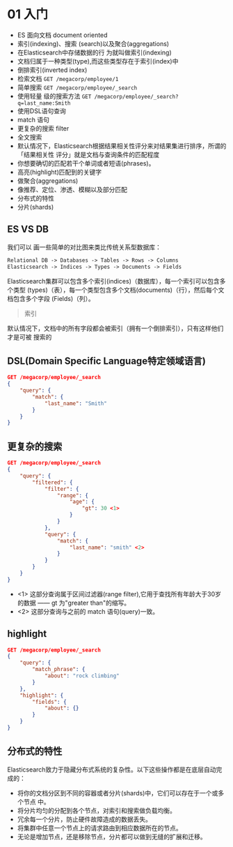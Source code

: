# 01 入门

- ES 面向文档 document oriented
- 索引(indexing)、搜索 (search)以及聚合(aggregations)
- 在Elasticsearch中存储数据的行 为就叫做索引(indexing)
- 文档归属于一种类型(type),而这些类型存在于索引(index)中
- 倒排索引(inverted index)
- 检索文档 `GET /megacorp/employee/1`
- 简单搜索 `GET /megacorp/employee/_search`
- 使用轻量 级的搜索方法 `GET /megacorp/employee/_search?q=last_name:Smith`  
- 使用DSL语句查询
- match 语句
- 更复杂的搜索 filter
- 全文搜索
- 默认情况下，Elasticsearch根据结果相关性评分来对结果集进行排序，所谓的「结果相关性 评分」就是文档与查询条件的匹配程度
- 你想要确切的匹配若干个单词或者短语(phrases)。
- 高亮(highlight)匹配到的关键字
- 做聚合(aggregations)
- 像推荐、定位、渗透、模糊以及部分匹配
- 分布式的特性
- 分片(shards)


## ES VS DB

我们可以 画一些简单的对比图来类比传统关系型数据库：
```txt
Relational DB -> Databases -> Tables -> Rows -> Columns 
Elasticsearch -> Indices -> Types -> Documents -> Fields
 ```

Elasticsearch集群可以包含多个索引(indices)（数据库），每一个索引可以包含多个类型 (types)（表），每一个类型包含多个文档(documents)（行），然后每个文档包含多个字段 (Fields)（列）。

> 索引

默认情况下，文档中的所有字段都会被索引（拥有一个倒排索引），只有这样他们才是可被 搜索的


## DSL(Domain Specific Language特定领域语言)

```json
GET /megacorp/employee/_search 
{
    "query": {
        "match": {
            "last_name": "Smith"
        }
    }
}
```

## 更复杂的搜索

```json
GET /megacorp/employee/_search
{
    "query": {
        "filtered": {
            "filter": {
                "range": {
                    "age": {
                        "gt": 30 <1>
                    } 
                }
            },
            "query": {
                "match": {
                    "last_name": "smith" <2>
                }
            }
        }
    }
}
```

- <1> 这部分查询属于区间过滤器(range filter),它用于查找所有年龄大于30岁的数据 —— gt 为"greater than"的缩写。
- <2> 这部分查询与之前的 match 语句(query)一致。

## highlight

```json
GET /megacorp/employee/_search 
{
    "query": {
        "match_phrase": {
            "about": "rock climbing"
        }
    },
    "highlight": {
        "fields": {
            "about": {}
        }
    }
}
```

## 分布式的特性

Elasticsearch致力于隐藏分布式系统的复杂性。以下这些操作都是在底层自动完成的： 
- 将你的文档分区到不同的容器或者分片(shards)中，它们可以存在于一个或多个节点 中。
- 将分片均匀的分配到各个节点，对索引和搜索做负载均衡。 
- 冗余每一个分片，防止硬件故障造成的数据丢失。 
- 将集群中任意一个节点上的请求路由到相应数据所在的节点。
- 无论是增加节点，还是移除节点，分片都可以做到无缝的扩展和迁移。
